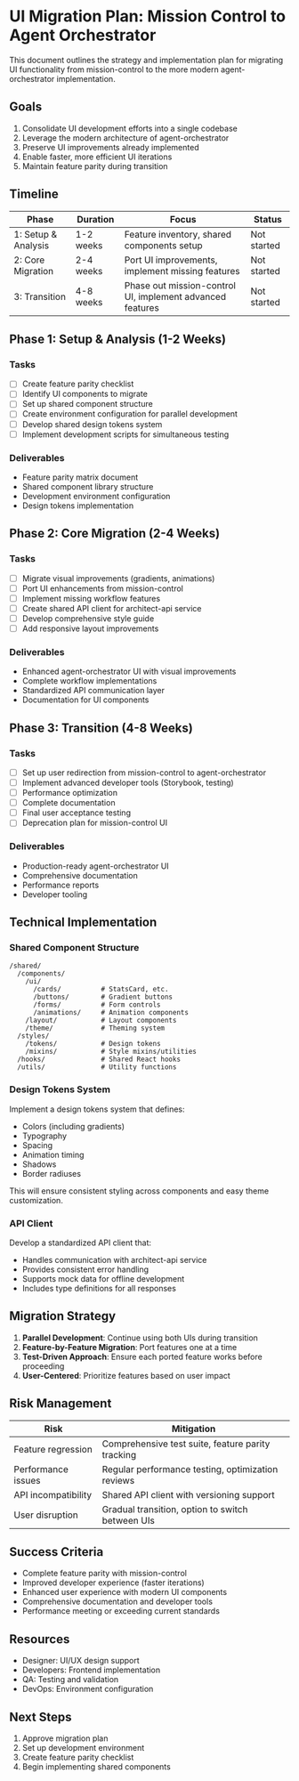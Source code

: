 # UI Migration Plan: Mission Control to Agent Orchestrator

This document outlines the strategy and implementation plan for migrating UI functionality from mission-control to the more modern agent-orchestrator implementation.

## Goals

1. Consolidate UI development efforts into a single codebase
2. Leverage the modern architecture of agent-orchestrator
3. Preserve UI improvements already implemented
4. Enable faster, more efficient UI iterations
5. Maintain feature parity during transition

## Timeline

| Phase | Duration | Focus | Status |
|-------|----------|-------|--------|
| 1: Setup & Analysis | 1-2 weeks | Feature inventory, shared components setup | Not started |
| 2: Core Migration | 2-4 weeks | Port UI improvements, implement missing features | Not started |
| 3: Transition | 4-8 weeks | Phase out mission-control UI, implement advanced features | Not started |

## Phase 1: Setup & Analysis (1-2 Weeks)

### Tasks

- [ ] Create feature parity checklist
- [ ] Identify UI components to migrate
- [ ] Set up shared component structure
- [ ] Create environment configuration for parallel development
- [ ] Develop shared design tokens system
- [ ] Implement development scripts for simultaneous testing

### Deliverables

- Feature parity matrix document
- Shared component library structure
- Development environment configuration
- Design tokens implementation

## Phase 2: Core Migration (2-4 Weeks)

### Tasks

- [ ] Migrate visual improvements (gradients, animations)
- [ ] Port UI enhancements from mission-control
- [ ] Implement missing workflow features
- [ ] Create shared API client for architect-api service
- [ ] Develop comprehensive style guide
- [ ] Add responsive layout improvements

### Deliverables

- Enhanced agent-orchestrator UI with visual improvements
- Complete workflow implementations
- Standardized API communication layer
- Documentation for UI components

## Phase 3: Transition (4-8 Weeks)

### Tasks

- [ ] Set up user redirection from mission-control to agent-orchestrator
- [ ] Implement advanced developer tools (Storybook, testing)
- [ ] Performance optimization
- [ ] Complete documentation
- [ ] Final user acceptance testing
- [ ] Deprecation plan for mission-control UI

### Deliverables

- Production-ready agent-orchestrator UI
- Comprehensive documentation
- Performance reports
- Developer tooling

## Technical Implementation

### Shared Component Structure

```
/shared/
  /components/
    /ui/
      /cards/          # StatsCard, etc.
      /buttons/        # Gradient buttons
      /forms/          # Form controls
      /animations/     # Animation components
    /layout/           # Layout components
    /theme/            # Theming system
  /styles/
    /tokens/           # Design tokens
    /mixins/           # Style mixins/utilities
  /hooks/              # Shared React hooks
  /utils/              # Utility functions
```

### Design Tokens System

Implement a design tokens system that defines:
- Colors (including gradients)
- Typography
- Spacing
- Animation timing
- Shadows
- Border radiuses

This will ensure consistent styling across components and easy theme customization.

### API Client

Develop a standardized API client that:
- Handles communication with architect-api service
- Provides consistent error handling
- Supports mock data for offline development
- Includes type definitions for all responses

## Migration Strategy

1. **Parallel Development**: Continue using both UIs during transition
2. **Feature-by-Feature Migration**: Port features one at a time
3. **Test-Driven Approach**: Ensure each ported feature works before proceeding
4. **User-Centered**: Prioritize features based on user impact

## Risk Management

| Risk | Mitigation |
|------|------------|
| Feature regression | Comprehensive test suite, feature parity tracking |
| Performance issues | Regular performance testing, optimization reviews |
| API incompatibility | Shared API client with versioning support |
| User disruption | Gradual transition, option to switch between UIs |

## Success Criteria

- Complete feature parity with mission-control
- Improved developer experience (faster iterations)
- Enhanced user experience with modern UI components
- Comprehensive documentation and developer tools
- Performance meeting or exceeding current standards

## Resources

- Designer: UI/UX design support
- Developers: Frontend implementation
- QA: Testing and validation
- DevOps: Environment configuration

## Next Steps

1. Approve migration plan
2. Set up development environment
3. Create feature parity checklist
4. Begin implementing shared components
